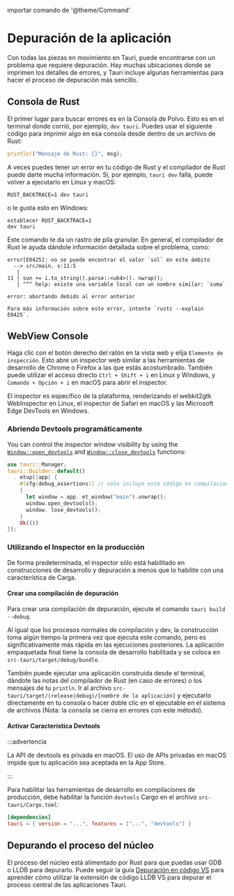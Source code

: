 importar comando de '@theme/Command'

# Depuración de la aplicación

Con todas las piezas en movimiento en Tauri, puede encontrarse con un problema que requiere depuración. Hay muchas ubicaciones donde se imprimen los detalles de errores, y Tauri incluye algunas herramientas para hacer el proceso de depuración más sencillo.

## Consola de Rust

El primer lugar para buscar errores es en la Consola de Polvo. Esto es en el terminal donde corrió, por ejemplo, `dev tauri`. Puedes usar el siguiente código para imprimir algo en esa consola desde dentro de un archivo de Rust:

```rust
println!("Mensaje de Rust: {}", msg);
```

A veces puedes tener un error en tu código de Rust y el compilador de Rust puede darte mucha información. Si, por ejemplo, `tauri dev` falla, puede volver a ejecutarlo en Linux y macOS:

```shell
RUST_BACKTRACE=1 dev tauri
```

o le gusta esto en Windows:

```shell
establecer RUST_BACKTRACE=1
dev tauri
```

Este comando te da un rastro de pila granular. En general, el compilador de Rust le ayuda dándole información detallada sobre el problema, como:

```
error[E0425]: no se puede encontrar el valor `sol` en este ámbito
  --> src/main. s:11:5
   |
11 | sun += i.to_string().parse::<u64>(). nwrap();
   | ^^^ help: existe una variable local con un nombre similar: `suma`

error: abortando debido al error anterior

Para más información sobre este error, intente `rustc --explain E0425`.
```

## WebView Console

Haga clic con el botón derecho del ratón en la vista web y elija `Elemento de inspección`. Esto abre un inspector web similar a las herramientas de desarrollo de Chrome o Firefox a las que estás acostumbrado. También puede utilizar el acceso directo `Ctrl + Shift + i` en Linux y Windows, y `Comando + Opción + i` en macOS para abrir el inspector.

El inspector es específico de la plataforma, renderizando el webkit2gtk WebInspector en Linux, el inspector de Safari en macOS y las Microsoft Edge DevTools en Windows.

### Abriendo Devtools programáticamente

You can control the inspector window visibility by using the [`Window::open_devtools`][] and [`Window::close_devtools`][] functions:

```rust
use tauri::Manager;
tauri::Builder::default()
  . etup(|app| {
    #[cfg(debug_assertions)] // sólo incluye este código en compilaciones de depuración
    {
      let window = app. et_window("main").unwrap();
      window.open_devtools();
      window. lose_devtools();
    }
    Ok(())
});
```

### Utilizando el Inspector en la producción

De forma predeterminada, el inspector sólo está habilitado en construcciones de desarrollo y depuración a menos que lo habilite con una característica de Carga.

#### Crear una compilación de depuración

Para crear una compilación de depuración, ejecute el comando `tauri build --debug`.

<Command name="build --debug" />

Al igual que los procesos normales de compilación y dev, la construcción toma algún tiempo la primera vez que ejecuta este comando, pero es significativamente más rápida en las ejecuciones posteriores. La aplicación empaquetada final tiene la consola de desarrollo habilitada y se coloca en `src-tauri/target/debug/bundle`.

También puede ejecutar una aplicación construida desde el terminal, dándote las notas del compilador de Rust (en caso de errores) o los mensajes de tu `println`. Ir al archivo `src-tauri/target/(release|debug)/[nombre de la aplicación]` y ejecutarlo directamente en tu consola o hacer doble clic en el ejecutable en el sistema de archivos (Nota: la consola se cierra en errores con este método).

#### Activar Característica Devtools

:::advertencia

La API de devtools es privada en macOS. El uso de APIs privadas en macOS impide que tu aplicación sea aceptada en la App Store.

:::

Para habilitar las herramientas de desarrollo en compilaciones de producción, debe habilitar la función `devtools` Cargo en el archivo `src-tauri/Cargo.toml`:

```toml
[dependencies]
tauri = { version = "...", features = ["...", "devtools"] }
```

## Depurando el proceso del núcleo

El proceso del núcleo está alimentado por Rust para que puedas usar GDB o LLDB para depurarlo. Puede seguir la guía [Depuración en código VS][] para aprender cómo utilizar la extensión de código LLDB VS para depurar el proceso central de las aplicaciones Tauri.

[Depuración en código VS]: ./vs-code.md
[`Window::open_devtools`]: https://docs.rs/tauri/1/tauri/window/struct.Window.html#method.open_devtools
[`Window::close_devtools`]: https://docs.rs/tauri/1/tauri/window/struct.Window.html#method.close_devtools
